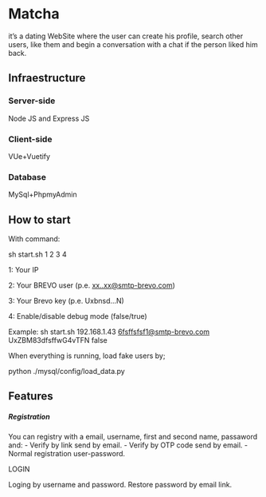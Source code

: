 # Matcha
it’s a dating WebSite where the user can create his profile, search other users, like them and begin a conversation with a chat if the person liked him back.

<h2>Infraestructure</h2>
<h3>Server-side</h3>Node JS and Express JS
<h3>Client-side</h3>VUe+Vuetify
<h3>Database</h3>MySql+PhpmyAdmin
<h2>How to start</h2>
With command:

sh start.sh 1 2 3 4

1: Your IP

2: Your BREVO user  (p.e. xx..xx@smtp-brevo.com)

3: Your Brevo key   (p.e. Uxbnsd...N)

4: Enable/disable debug mode (false/true)

Example: sh start.sh 192.168.1.43  6fsffsfsf1@smtp-brevo.com UxZBM83dfsffwG4vTFN false

When everything is running, load fake users by;

python ./mysql/config/load_data.py

<h2>Features</h2>
<h5>Registration</h5>
You can registry with a email, username, first and second name, passaword and:
- Verify by link send by email.
- Verify by OTP code send by email.
- Normal registration user-password.

LOGIN

Loging by username and password. Restore password by email link.
